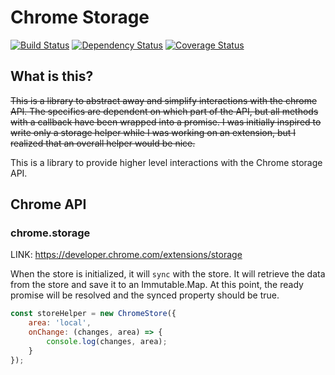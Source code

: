 # Chrome Storage
[![Build Status](https://travis-ci.org/jwoos/chrome_storage.svg?branch=master)](https://travis-ci.org/jwoos/chrome_storage)
[![Dependency Status](https://dependencyci.com/github/jwoos/chrome_storage/badge)](https://dependencyci.com/github/jwoos/chrome_storage)
[![Coverage Status](https://coveralls.io/repos/github/jwoos/chrome_storage/badge.svg?branch=master)](https://coveralls.io/github/jwoos/chrome_storage?branch=master)

## What is this?
~~This is a library to abstract away and simplify interactions with the chrome API. The specifics are dependent on which part of the API, but all methods with a callback have been wrapped into a promise. I was initially inspired to write only a storage helper while I was working on an extension, but I realized that an overall helper would be nice.~~

This is a library to provide higher level interactions with the Chrome storage API.

## Chrome API

### chrome.storage
LINK: https://developer.chrome.com/extensions/storage

When the store is initialized, it will `sync` with the store. It will retrieve the data from the store and save it to an Immutable.Map. At this point, the ready promise will be resolved and the synced property should be true.

```js
const storeHelper = new ChromeStore({
	area: 'local',
	onChange: (changes, area) => {
		console.log(changes, area);
	}
});
```
